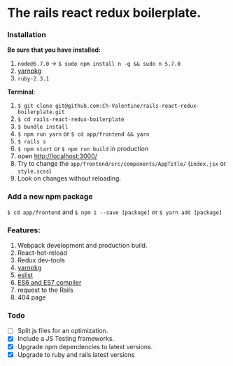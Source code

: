 # The rails react redux boilerplate.
### Installation

**Be sure that you have installed:**
1. `node@5.7.0` -> `$ sudo npm install n -g && sudo n 5.7.0`
2. [yarnpkg](https://yarnpkg.com/en/docs/install)
3. `ruby-2.3.1`

**Terminal**:
1. `$ git clone git@github.com:Ch-Valentine/rails-react-redux-boilerplate.git`
1. `$ cd rails-react-redux-boilerplate`
1. `$ bundle install`
1. `$ npm run yarn` or `$ cd app/frontend && yarn`
1. `$ rails s`
1. `$ npm start` or `$ npm run build` in production
1. open [http://localhost:3000/](http://localhost:3000/)
1. Try to change the `app/frontend/src/components/AppTitle/` (`index.jsx` or `style.scss`)
1. Look on changes without reloading.


### Add a new npm package
`$ cd app/frontend` and `$ npm i --save [package]` or `$ yarn add [package]`

### Features:
1. Webpack development and production build.
2. React-hot-reload
3. Redux dev-tools
4. [yarnpkg](https://yarnpkg.com/)
5. [eslist](http://eslint.org/)
6. [ES6 and ES7 compiler](https://babeljs.io/)
5. request to the Rails
6. 404 page

### Todo

- [ ] Split js files for an optimization.
- [x] Include a JS Testing frameworks.
- [x] Upgrade npm dependencies to latest versions.
- [x] Upgrade to ruby and rails latest versions
